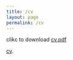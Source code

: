 ```yaml
---
title: /cv
layout: page
permalink: /cv
---
```


clikc to download [cv.pdf](https://github.com/hyein-jeong/hyein-jeong.github.io/data/cv.pdf)

[cv](http://github.com/hyein-jeong/hyein-jeong.github.io/data/cv.pdf).

<a href="data/cv.pdf" class="image fit"><img src="images/marr_pic.jpg" alt=""></a>	
